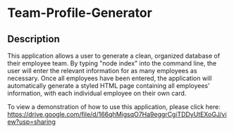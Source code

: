 # Team-Profile-Generator

## Description
This application allows a user to generate a clean, organized database of their employee team. By typing "node index" into the command line, the user will enter the relevant information for as many employees as necessary. Once all employees have been entered, the application will automatically generate a styled HTML page containing all employees' information, with each individual employee on their own card.

To view a demonstration of how to use this application, please click here: https://drive.google.com/file/d/166qhMigsqO7Ha9eggrCgiTDDyUtEXoGJ/view?usp=sharing
